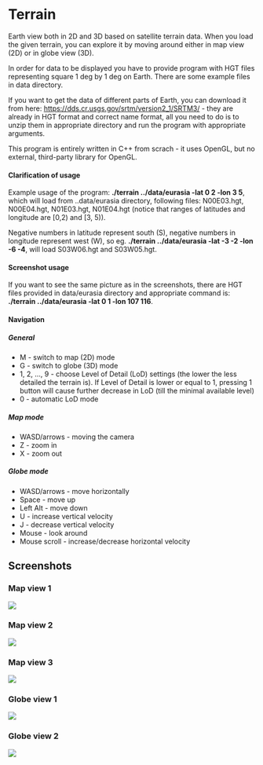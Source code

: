 # Terrain
Earth view both in 2D and 3D based on satellite terrain data. When you load the given terrain, you can explore it by moving around either in map view (2D) or in globe view (3D). 

In order for data to be displayed you have to provide program with HGT files representing square 1 deg by 1 deg on Earth. There are some example files in data directory. 

If you want to get the data of different parts of Earth, you can download it from here: https://dds.cr.usgs.gov/srtm/version2_1/SRTM3/ - they are already in HGT format and correct name format, all you need to do is to unzip them in appropriate directory and run the program with appropriate arguments.

This program is entirely written in C++ from scrach - it uses OpenGL, but no external, third-party library for OpenGL.

#### Clarification of usage
Example usage of the program: **./terrain ../data/eurasia -lat 0 2 -lon 3 5**, which will load from ..data/eurasia directory, following files: N00E03.hgt, N00E04.hgt, N01E03.hgt, N01E04.hgt (notice that ranges of latitudes and longitude are [0,2) and [3, 5)). 

Negative numbers in latitude represent south (S), negative numbers in longitude represent west (W), so eg. **./terrain ../data/eurasia -lat -3 -2 -lon -6 -4**, will load S03W06.hgt and S03W05.hgt.

#### Screenshot usage
If you want to see the same picture as in the screenshots, there are HGT files provided in data/eurasia directory and appropriate command is: **./terrain ../data/eurasia -lat 0 1 -lon 107 116**.

#### Navigation
##### General
* M - switch to map (2D) mode
* G - switch to globe (3D) mode
* 1, 2, ..., 9 - choose Level of Detail (LoD) settings (the lower the less detailed the terrain is). If Level of Detail is lower or equal to 1, pressing 1 button will cause further decrease in LoD (till the minimal available level)
* 0 - automatic LoD mode
##### Map mode
* WASD/arrows - moving the camera
* Z - zoom in
* X - zoom out
##### Globe mode
* WASD/arrows - move horizontally
* Space - move up
* Left Alt - move down
* U - increase vertical velocity
* J - decrease vertical velocity
* Mouse - look around
* Mouse scroll - increase/decrease horizontal velocity

Screenshots
---
### Map view 1
![](https://i.imgur.com/akx6tf2.png)

### Map view 2
![](https://i.imgur.com/6znMa2H.png)

### Map view 3
![](https://i.imgur.com/AzEOma8.png)

### Globe view 1
![](https://i.imgur.com/olVFbQj.png)

### Globe view 2
![](https://i.imgur.com/5bl3Nev.png)

